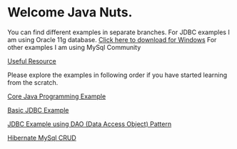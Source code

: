 # Welcome Java Nuts.

You can find different examples in separate branches.
For JDBC examples I am using Oracle 11g database. [Click here to download for Windows](https://drive.google.com/file/d/1HHgCzleFn9hPgmxg8G1nmwqATk-oAXia/view?usp=sharing)
For other examples I am using MySql Community

[Useful Resource](https://docs.google.com/document/d/1QZB24iMfyBsGeI7vO2wmqrgZeFJaz-Uz8K9YAZngGvk/edit?usp=sharing "Notes")

Please explore the examples in following order if you have started learning from the scratch.

[Core Java Programming Example](https://github.com/DevangJayswal/devang-java-teaching-assistance/blob/core-java/README.md)

[Basic JDBC Example](https://github.com/DevangJayswal/devang-java-teaching-assistance/tree/jdbc-demo "jdbc-demo")

[JDBC Example using DAO (Data Access Object) Pattern](https://github.com/DevangJayswal/devang-java-teaching-assistance/tree/jdbc-dao-example "jdbc-dao-example")

[Hibernate MySql CRUD](https://github.com/DevangJayswal/devang-java-teaching-assistance/tree/hibernate-mysql-demo "hibernate-mysql-demo")


